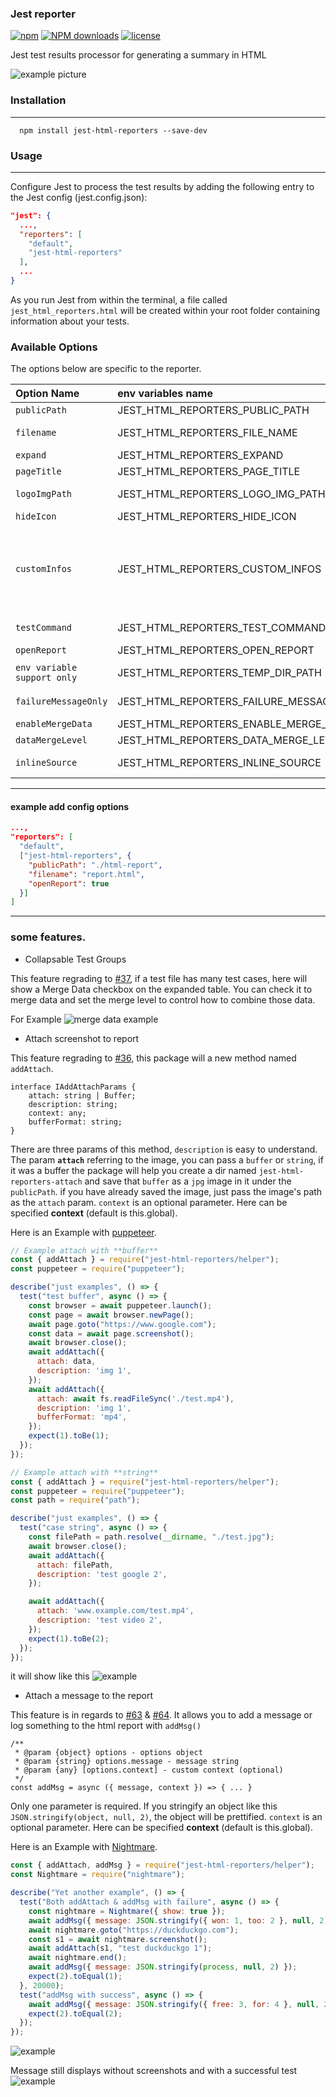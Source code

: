 ### Jest reporter

[![npm](https://img.shields.io/npm/v/jest-html-reporters.svg)](https://www.npmjs.com/package/jest-html-reporters)
[![NPM downloads](http://img.shields.io/npm/dm/jest-html-reporters.svg)](http://npmjs.com/jest-html-reporters)
[![license](https://img.shields.io/npm/l/jest-html-reporters.svg)](https://www.npmjs.com/package/jest-html-reporters)

Jest test results processor for generating a summary in HTML

![example picture](./readmeStatic/show.gif)

### Installation

---

```shell
  npm install jest-html-reporters --save-dev
```

### Usage

---

Configure Jest to process the test results by adding the following entry to the Jest config (jest.config.json):

```json
"jest": {
  ...,
  "reporters": [
    "default",
    "jest-html-reporters"
  ],
  ...
}

```

As you run Jest from within the terminal, a file called `jest_html_reporters.html` will be created within your root folder containing information about your tests.

### Available Options

The options below are specific to the reporter.

| Option Name                | env variables name                              | Type    | Default                            | Description                                                                                                                                                                                                                                                                                          |
| :------------------------- | :---------------------------------------------- | :------ | :--------------------------------- | :--------------------------------------------------------------------------------------------------------------------------------------------------------------------------------------------------------------------------------------------------------------------------------------------------- |
| `publicPath`               | JEST_HTML_REPORTERS_PUBLIC_PATH                 | string  | ''                                 | specify the base path                                                                                                                                                                                                                                                                                |
| `filename`                 | JEST_HTML_REPORTERS_FILE_NAME                   | string  | jest_html_reporters.html           | Filename of saved report <br> _Applies to the generated html_                                                                                                                                                                                                                                        |
| `expand`                   | JEST_HTML_REPORTERS_EXPAND                      | Boolean | false                              | specify whether default expand all data                                                                                                                                                                                                                                                              |
| `pageTitle`                | JEST_HTML_REPORTERS_PAGE_TITLE                  | string  | Report                             | specify header and page title                                                                                                                                                                                                                                                                        |
| `logoImgPath`              | JEST_HTML_REPORTERS_LOGO_IMG_PATH               | string  | undefined                          | specify path of the image that will be displayed to the right of page title                                                                                                                                                                                                                          |
| `hideIcon`                 | JEST_HTML_REPORTERS_HIDE_ICON                   | boolean | false                              | hide default icon                                                                                                                                                                                                                                                                                    |
| `customInfos`              | JEST_HTML_REPORTERS_CUSTOM_INFOS                | array   | undefined                          | show some custom data info in the report, example value `[ {title: 'test1', value: 'test1'}, {title: 'test2', value: 'test2'}]`, you can also set value to a environment variable **JEST_HTML_REPORTERS_CUSTOM_INFOS**, see detail in [#32](https://github.com/Hazyzh/jest-html-reporters/issues/32) |
| `testCommand`              | JEST_HTML_REPORTERS_TEST_COMMAND                | string  | "npx jest"                         | copy command content to quickly run test file                                                                                                                                                                                                                                                        |
| `openReport`               | JEST_HTML_REPORTERS_OPEN_REPORT                 | json    | in dev=true, rest=false            | options for npm package `open`                                                                                                                                                                                                                                                                       |
|`env variable support only` | JEST_HTML_REPORTERS_TEMP_DIR_PATH               | string  | system default temporary directory | path to a temporary folder with attachments                                                                                                                                                                                                                                                          |
| `failureMessageOnly`       | JEST_HTML_REPORTERS_FAILURE_MESSAGE_ONLY        | boolean | false                              | show failure test suites messages only in HTML report                                                                                                                                                                                                                                                |
| `enableMergeData`               | JEST_HTML_REPORTERS_ENABLE_MERGE_DATA                 | boolean    | false            | for default enable merge test data feature                                                                                                                                                                                                                                                    |
| `dataMergeLevel`               | JEST_HTML_REPORTERS_DATA_MERGE_LEVEL                 | number    | 1            |  default merge test data level                                                                                                                                      |
| `inlineSource`       | JEST_HTML_REPORTERS_INLINE_SOURCE                 | boolean    | false          |  Option to save report in a single combined HTML file [#184](https://github.com/Hazyzh/jest-html-reporters/issues/184)                                                                                                                        |
---

#### example add config options

```json
...,
"reporters": [
  "default",
  ["jest-html-reporters", {
    "publicPath": "./html-report",
    "filename": "report.html",
    "openReport": true
  }]
]
```

---

### some features.

- Collapsable Test Groups

This feature regrading to [#37](https://github.com/Hazyzh/jest-html-reporters/issues/37), if a test file has many test cases, here will show a Merge Data checkbox on the expanded table. You can check it to merge data and set the merge level to control how to combine those data.

For Example
![merge data example](https://user-images.githubusercontent.com/21355783/84232424-d2acd000-ab22-11ea-8929-36c90a6c36ee.png)

- Attach screenshot to report

This feature regrading to [#36](https://github.com/Hazyzh/jest-html-reporters/issues/36), this package will a new method named `addAttach`.

```
interface IAddAttachParams {
    attach: string | Buffer;
    description: string;
    context: any;
    bufferFormat: string;
}
```

There are three params of this method, `description` is easy to understand. The param **`attach`** referring to the image, you can pass a `buffer` or `string`, if it was a buffer the package will help you create a dir named `jest-html-reporters-attach` and save that `buffer` as a `jpg` image in it under the `publicPath`. if you have already saved the image, just pass the image's path as the `attach` param.
`context` is an optional parameter. Here can be specified **context** (default is this.global).

Here is an Example with [puppeteer](https://github.com/puppeteer/puppeteer).

```javascript
// Example attach with **buffer**
const { addAttach } = require("jest-html-reporters/helper");
const puppeteer = require("puppeteer");

describe("just examples", () => {
  test("test buffer", async () => {
    const browser = await puppeteer.launch();
    const page = await browser.newPage();
    await page.goto("https://www.google.com");
    const data = await page.screenshot();
    await browser.close();
    await addAttach({
      attach: data,
      description: 'img 1',
    });
    await addAttach({
      attach: await fs.readFileSync('./test.mp4'),
      description: 'img 1',
      bufferFormat: 'mp4',
    });
    expect(1).toBe(1);
  });
});
```

```javascript
// Example attach with **string**
const { addAttach } = require("jest-html-reporters/helper");
const puppeteer = require("puppeteer");
const path = require("path");

describe("just examples", () => {
  test("case string", async () => {
    const filePath = path.resolve(__dirname, "./test.jpg");
    await browser.close();
    await addAttach({
      attach: filePath,
      description: 'test google 2',
    });

    await addAttach({
      attach: 'www.example.com/test.mp4',
      description: 'test video 2',
    });
    expect(1).toBe(2);
  });
});
```

it will show like this
![example](./readmeStatic/attach-example.jpg)

- Attach a message to the report

This feature is in regards to [#63](https://github.com/Hazyzh/jest-html-reporters/issues/63) & [#64](https://github.com/Hazyzh/jest-html-reporters/issues/64). It allows you to add a message or log something to the html report with `addMsg()`

```
/**
 * @param {object} options - options object
 * @param {string} options.message - message string
 * @param {any} [options.context] - custom context (optional)
 */
const addMsg = async ({ message, context }) => { ... }
```

Only one parameter is required. If you stringify an object like this `JSON.stringify(object, null, 2)`, the object will be prettified.
`context` is an optional parameter. Here can be specified **context** (default is this.global).

Here is an Example with [Nightmare](https://www.npmjs.com/package/nightmare).

```javascript
const { addAttach, addMsg } = require("jest-html-reporters/helper");
const Nightmare = require("nightmare");

describe("Yet another example", () => {
  test("Both addAttach & addMsg with failure", async () => {
    const nightmare = Nightmare({ show: true });
    await addMsg({ message: JSON.stringify({ won: 1, too: 2 }, null, 2) });
    await nightmare.goto("https://duckduckgo.com");
    const s1 = await nightmare.screenshot();
    await addAttach(s1, "test duckduckgo 1");
    await nightmare.end();
    await addMsg({ message: JSON.stringify(process, null, 2) });
    expect(2).toEqual(1);
  }, 20000);
  test("addMsg with success", async () => {
    await addMsg({ message: JSON.stringify({ free: 3, for: 4 }, null, 2) });
    expect(2).toEqual(2);
  });
});
```

![example](./readmeStatic/addMsg-example1.jpg)

Message still displays without screenshots and with a successful test
![example](./readmeStatic/addMsg-example2.jpg)
